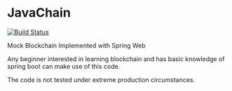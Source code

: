 # JavaChain

[![Build Status](https://travis-ci.org/naveedh27/JavaChain.svg?branch=master)](https://travis-ci.org/naveedh27/JavaChain)

Mock Blockchain Implemented with Spring Web

Any beginner interested in learning blockchain and has basic knowledge of spring boot can make use of this  code.

The code is not tested under extreme production circumstances.
